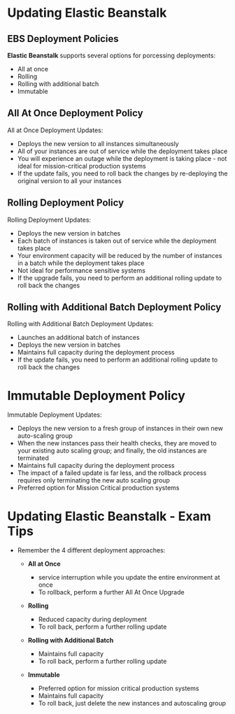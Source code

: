 # Updating Elastic Beanstalk
## EBS Deployment Policies
**Elastic Beanstalk** supports several options for porcessing deployments:
   - All at once
   - Rolling
   - Rolling with additional batch
   - Immutable

## All At Once Deployment Policy
All at Once Deployment Updates:
   - Deploys the new version to all instances simultaneously
   - All of your instances are out of service while the deployment takes place
   - You will experience an outage while the deployment is taking place - not ideal for mission-critical production systems
   - If the update fails, you need to roll back the changes by re-deploying the original version to all your instances
    
## Rolling Deployment Policy
Rolling Deployment Updates:
   - Deploys the new version in batches
   - Each batch of instances is taken out of service while the deployment takes place
   - Your environment capacity will be reduced by the number of instances in a batch while the deployment takes place
   - Not ideal for performance sensitive systems 
   - If the upgrade fails, you need to perform an additional rolling update to roll back the changes
    
## Rolling with Additional Batch Deployment Policy
Rolling with Additional Batch Deployment Updates:
   - Launches an additional batch of instances
   - Deploys the new version in batches
   - Maintains full capacity during the deployment process
   - If the update fails, you need to perform an additional rolling update to roll back the changes
   
# Immutable Deployment Policy
Immutable Deployment Updates:
   - Deploys the new version to a fresh group of instances in their own new auto-scaling group
   - When the new instances pass their health checks, they are moved to your existing auto scaling group; and finally, the old instances are terminated
   - Maintains full capacity during the deployment process
   - The impact of a failed update is far less, and the rollback process requires only terminating the new auto scaling group
   - Preferred option for Mission Critical production systems
   
   
   
# Updating Elastic Beanstalk - Exam Tips
- Remember the 4 different deployment approaches:
    - **All at Once**
        - service interruption while you update the entire environment at once
        - To rollback, perform a further All At Once Upgrade
        
    - **Rolling**
        - Reduced capacity during deployment
        - To roll back, perform a further rolling update
        
    - **Rolling with Additional Batch**
        - Maintains full capacity
        - To roll back, perform a further rolling update
        
    - **Immutable**
        - Preferred option for mission critical production systems
        - Maintains full capacity
        - To roll back, just delete the new instances and autoscaling group

    
